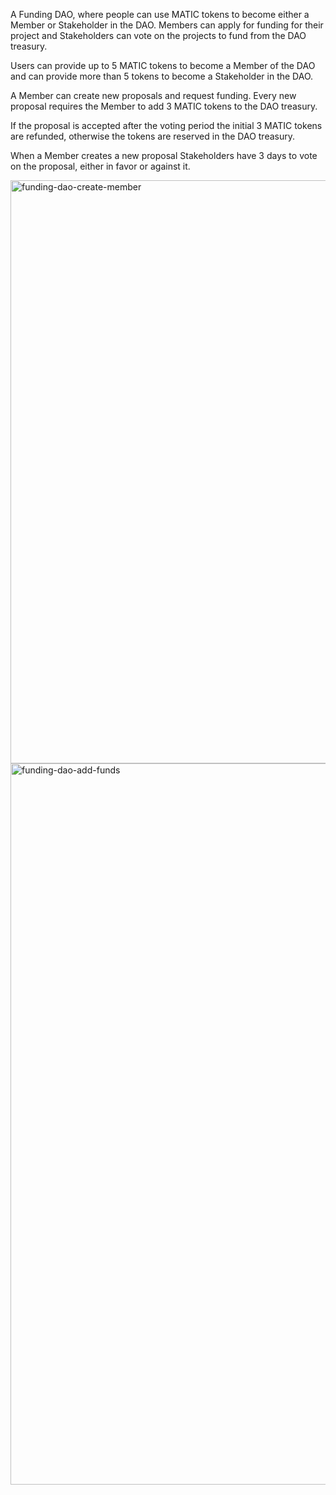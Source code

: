  A Funding  DAO, where people can use MATIC tokens to become either a Member or Stakeholder in the DAO. Members can apply for funding for their project and Stakeholders can vote on the projects to fund from the DAO treasury.

Users can provide up to 5 MATIC tokens to become a Member of the DAO and can provide more than 5 tokens to become a Stakeholder in the DAO.

A Member can create new proposals and request funding. Every new proposal requires the Member to add 3 MATIC tokens to the DAO treasury.

If the proposal is accepted after the voting period the initial 3 MATIC tokens are refunded, otherwise the tokens are reserved in the DAO treasury.

When a Member creates a new proposal Stakeholders have 3 days to vote on the proposal, either in favor or against it.

<img width="933" alt="funding-dao-create-member" src="https://user-images.githubusercontent.com/100551659/171001703-9bc79c3d-c310-426c-9358-44bb20e9b81e.png">

<img width="1154" alt="funding-dao-add-funds" src="https://user-images.githubusercontent.com/100551659/171001896-7cf62da1-70fb-4a04-8c8c-0868277f2c50.png">
